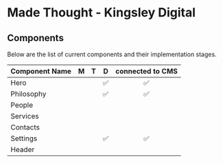 # Made Thought - Kingsley Digital

## Components

Below are the list of current components and their implementation stages.

| Component Name |  M  |  T  |  D  | connected to CMS |
| -------------- | :-: | :-: | :-: | :--------------: |
| Hero           |     |     | ✅  |        ✅        |
| Philosophy     |     |     | ✅  |        ✅        |
| People         |     |     |     |                  |
| Services       |     |     |     |                  |
| Contacts       |     |     |     |                  |
| Settings       |     |     | ✅  |        ✅        |
| Header         |     |     |     |                  |
